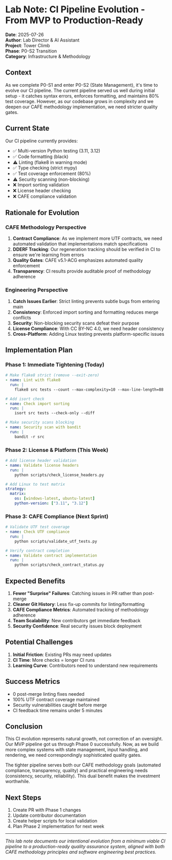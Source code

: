 # Lab Note: CI Pipeline Evolution - From MVP to Production-Ready

**Date**: 2025-07-26  
**Author**: Lab Director & AI Assistant  
**Project**: Tower Climb  
**Phase**: P0-S2 Transition  
**Category**: Infrastructure & Methodology

## Context

As we complete P0-S1 and enter P0-S2 (State Management), it's time to evolve our CI pipeline. The current pipeline served us well during initial setup - it catches syntax errors, enforces formatting, and maintains 80% test coverage. However, as our codebase grows in complexity and we deepen our CAFE methodology implementation, we need stricter quality gates.

## Current State

Our CI pipeline currently provides:
- ✅ Multi-version Python testing (3.11, 3.12)
- ✅ Code formatting (black)
- ⚠️ Linting (flake8 in warning mode)
- ✅ Type checking (strict mypy)
- ✅ Test coverage enforcement (80%)
- ⚠️ Security scanning (non-blocking)
- ❌ Import sorting validation
- ❌ License header checking
- ❌ CAFE compliance validation

## Rationale for Evolution

### CAFE Methodology Perspective
1. **Contract Compliance**: As we implement more UTF contracts, we need automated validation that implementations match specifications
2. **DDERF Tracking**: Our regeneration tracking should be verified in CI to ensure we're learning from errors
3. **Quality Gates**: CAFE v5.1-ACG emphasizes automated quality enforcement
4. **Transparency**: CI results provide auditable proof of methodology adherence

### Engineering Perspective
1. **Catch Issues Earlier**: Strict linting prevents subtle bugs from entering main
2. **Consistency**: Enforced import sorting and formatting reduces merge conflicts
3. **Security**: Non-blocking security scans defeat their purpose
4. **License Compliance**: With CC BY-NC 4.0, we need header consistency
5. **Cross-Platform**: Adding Linux testing prevents platform-specific issues

## Implementation Plan

### Phase 1: Immediate Tightening (Today)
```yaml
# Make flake8 strict (remove --exit-zero)
- name: Lint with flake8
  run: |
    flake8 src tests --count --max-complexity=10 --max-line-length=88

# Add isort check
- name: Check import sorting
  run: |
    isort src tests --check-only --diff

# Make security scans blocking
- name: Security scan with bandit
  run: |
    bandit -r src
```

### Phase 2: License & Platform (This Week)
```yaml
# Add license header validation
- name: Validate license headers
  run: |
    python scripts/check_license_headers.py

# Add Linux to test matrix
strategy:
  matrix:
    os: [windows-latest, ubuntu-latest]
    python-version: ["3.11", "3.12"]
```

### Phase 3: CAFE Compliance (Next Sprint)
```yaml
# Validate UTF test coverage
- name: Check UTF compliance
  run: |
    python scripts/validate_utf_tests.py

# Verify contract completion
- name: Validate contract implementation
  run: |
    python scripts/check_contract_status.py
```

## Expected Benefits

1. **Fewer "Surprise" Failures**: Catching issues in PR rather than post-merge
2. **Cleaner Git History**: Less fix-up commits for linting/formatting
3. **CAFE Compliance Metrics**: Automated tracking of methodology adherence
4. **Team Scalability**: New contributors get immediate feedback
5. **Security Confidence**: Real security issues block deployment

## Potential Challenges

1. **Initial Friction**: Existing PRs may need updates
2. **CI Time**: More checks = longer CI runs
3. **Learning Curve**: Contributors need to understand new requirements

## Success Metrics

- 0 post-merge linting fixes needed
- 100% UTF contract coverage maintained
- Security vulnerabilities caught before merge
- CI feedback time remains under 5 minutes

## Conclusion

This CI evolution represents natural growth, not correction of an oversight. Our MVP pipeline got us through Phase 0 successfully. Now, as we build more complex systems with state management, input handling, and rendering, we need correspondingly sophisticated quality gates.

The tighter pipeline serves both our CAFE methodology goals (automated compliance, transparency, quality) and practical engineering needs (consistency, security, reliability). This dual benefit makes the investment worthwhile.

## Next Steps

1. Create PR with Phase 1 changes
2. Update contributor documentation
3. Create helper scripts for local validation
4. Plan Phase 2 implementation for next week

---

*This lab note documents our intentional evolution from a minimum viable CI pipeline to a production-ready quality assurance system, aligned with both CAFE methodology principles and software engineering best practices.*